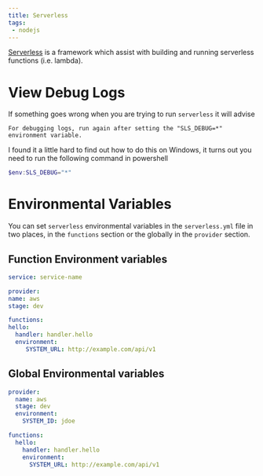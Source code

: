 ```yaml
---
title: Serverless
tags:
 - nodejs
--- 
```


[Serverless](https://serverless.com) is a framework which assist with building and running serverless functions (i.e. lambda).
<!--more-->
# View Debug Logs

If something goes wrong when you are trying to run `serverless` it will advise 

`For debugging logs, run again after setting the "SLS_DEBUG=*" environment variable.`

I found it a little hard to find out how to do this on Windows, it turns out you need to run the following command in powershell

```powershell
$env:SLS_DEBUG="*"
```

# Environmental Variables

You can set `serverless` environmental variables in the `serverless.yml` file in two places, in the `functions` section or the globally in the `provider` section.

## Function Environment variables

```yml
service: service-name

provider:
name: aws
stage: dev

functions:
hello:
  handler: handler.hello
  environment:
     SYSTEM_URL: http://example.com/api/v1
```

## Global Environmental variables


```yml
provider:
  name: aws
  stage: dev
  environment:
    SYSTEM_ID: jdoe

functions:
  hello:
    handler: handler.hello
    environment:
      SYSTEM_URL: http://example.com/api/v1
```
